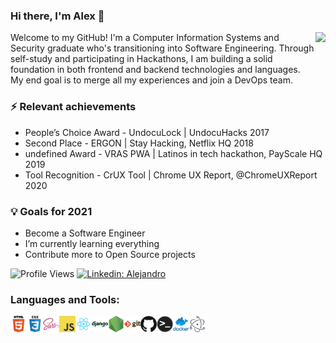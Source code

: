### Hi there, I'm Alex 👋
<img src="https://www.wavook.com/innovaeditor/assets/wavook/newlogobird.png" align="right" height="100" />
Welcome to my GitHub! I'm a Computer Information Systems and Security graduate who's transitioning into Software Engineering. Through self-study and participating in Hackathons, I am building a solid foundation in both frontend and backend technologies and languages. My end goal is to merge all my experiences and join a DevOps team. 

### ⚡ Relevant achievements
- People’s Choice Award - UndocuLock | UndocuHacks 2017 
- Second Place - ERGON | Stay Hacking, Netflix HQ 2018 
- undefined Award - VRAS PWA | Latinos in tech hackathon, PayScale HQ 2019
- Tool Recognition - CrUX Tool | Chrome UX Report, @ChromeUXReport 2020

### 💡 Goals for 2021
- Become a Software Engineer
- I’m currently learning everything 
- Contribute more to Open Source projects

![Profile Views](https://komarev.com/ghpvc/?username=zer0kool&color=blue)
[![Linkedin: Alejandro](https://img.shields.io/badge/-Alejandro-blue?style=flat-square&logo=Linkedin&logoColor=white&link=https://www.linkedin.com/in/zer0dev/)](https://www.linkedin.com/in/zer0dev/)
<br>
### Languages and Tools:

<img align="left" alt="HTML5" width="26px" src="https://raw.githubusercontent.com/github/explore/80688e429a7d4ef2fca1e82350fe8e3517d3494d/topics/html/html.png" />
<img align="left" alt="CSS3" width="26px" src="https://raw.githubusercontent.com/github/explore/80688e429a7d4ef2fca1e82350fe8e3517d3494d/topics/css/css.png" />
<img align="left" alt="Sass" width="26px" src="https://raw.githubusercontent.com/github/explore/80688e429a7d4ef2fca1e82350fe8e3517d3494d/topics/sass/sass.png" />
<img align="left" alt="JavaScript" width="26px" src="https://raw.githubusercontent.com/github/explore/80688e429a7d4ef2fca1e82350fe8e3517d3494d/topics/javascript/javascript.png" />
<img align="left" alt="React" width="26px" src="https://raw.githubusercontent.com/github/explore/80688e429a7d4ef2fca1e82350fe8e3517d3494d/topics/react/react.png" />
<img align="left" alt="Django" width="26px" src="https://raw.githubusercontent.com/github/explore/80688e429a7d4ef2fca1e82350fe8e3517d3494d/topics/django/django.png" />
<img align="left" alt="Node.js" width="26px" src="https://raw.githubusercontent.com/github/explore/80688e429a7d4ef2fca1e82350fe8e3517d3494d/topics/nodejs/nodejs.png" />
<img align="left" alt="Git" width="26px" src="https://raw.githubusercontent.com/github/explore/80688e429a7d4ef2fca1e82350fe8e3517d3494d/topics/git/git.png" />
<img align="left" alt="GitHub" width="26px" src="https://raw.githubusercontent.com/github/explore/78df643247d429f6cc873026c0622819ad797942/topics/github/github.png" />
<img align="left" alt="Terminal" width="26px" src="https://raw.githubusercontent.com/github/explore/80688e429a7d4ef2fca1e82350fe8e3517d3494d/topics/terminal/terminal.png" />
<img align="left" alt="Docker" width="26px" src="https://raw.githubusercontent.com/github/explore/80688e429a7d4ef2fca1e82350fe8e3517d3494d/topics/docker/docker.png" />
<img align="left" alt="Electron" width="26px" src="https://raw.githubusercontent.com/github/explore/80688e429a7d4ef2fca1e82350fe8e3517d3494d/topics/electron/electron.png" />

